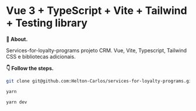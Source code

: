 # Vue 3 + TypeScript + Vite + Tailwind + Testing library

**💬 About.** 

Services-for-loyalty-programs projeto CRM. Vue, Vite, Typescript, Tailwind CSS e bibliotecas adicionais.

**👇 Follow the steps.** 

```bash
git clone git@github.com:Helton-Carlos/services-for-loyalty-programs.git
```

```bash
yarn 
```

```bash
yarn dev
```